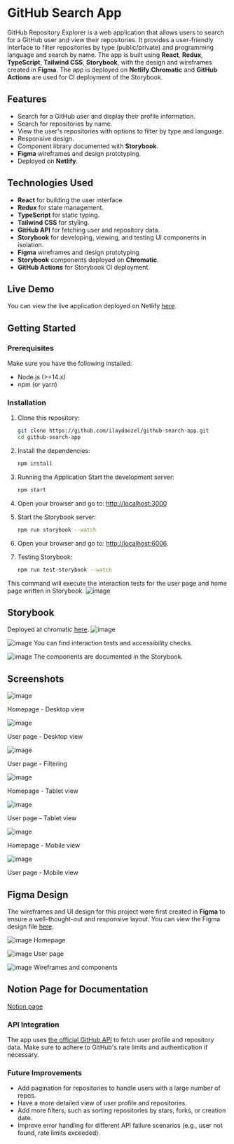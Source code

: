 # GitHub Search App

GitHub Repository Explorer is a web application that allows users to search for a GitHub user and view their repositories. It provides a user-friendly interface to filter repositories by type (public/private) and programming language and search by name. The app is built using **React**, **Redux**, **TypeScript**, **Tailwind CSS**, **Storybook**, with the design and wireframes created in **Figma**. The app is deployed on **Netlify**.**Chromatic** and **GitHub Actions** are used for CI deployment of the Storybook.

## Features
- Search for a GitHub user and display their profile information.
- Search for repositories by name.
- View the user's repositories with options to filter by type and language.
- Responsive design.
- Component library documented with **Storybook**.
- **Figma** wireframes and design prototyping.
- Deployed on **Netlify**.

## Technologies Used
- **React** for building the user interface.
- **Redux** for state management.
- **TypeScript** for static typing.
- **Tailwind CSS** for styling.
- **GitHub API** for fetching user and repository data.
- **Storybook** for developing, viewing, and testing UI components in isolation.
- **Figma** wireframes and design prototyping.
- **Storybook** components deployed on **Chromatic**.
- **GitHub Actions** for Storybook CI deployment.

## Live Demo
You can view the live application deployed on Netlify [here](https://master--zesty-elf-a46d60.netlify.app/).

## Getting Started

### Prerequisites
Make sure you have the following installed:
- Node.js (>=14.x)
- npm (or yarn)

### Installation

1. Clone this repository:

   ```bash
   git clone https://github.com/ilaydaozel/github-search-app.git
   cd github-search-app


 2. Install the dependencies:
    ```bash
    npm install

 3. Running the Application
    Start the development server:
    ```bash
    npm start

  4. Open your browser and go to:
    [http://localhost:3000](http://localhost:3000)

  5. Start the Storybook server:
     ```bash
     npm run storybook --watch
     
  6. Open your browser and go to:
     [http://localhost:6006](http://localhost:6006).
     
  7. Testing Storybook:
     ```bash
     npm run test-storybook --watch

   This command will execute the interaction tests for the user page and home page written in Storybook.
   ![image](https://github.com/user-attachments/assets/27e0a942-e132-4ed7-a91f-39eb1e9acee3)
   

## Storybook 
Deployed at chromatic [here](https://66e835ebc0a951e92894282e-mkosijgqcs.chromatic.com).
![image](https://github.com/user-attachments/assets/8e9d48ca-1a09-4faf-bb04-08645d51e010)

![image](https://github.com/user-attachments/assets/2cc81cb8-8ac6-4a95-8a39-3aaa6ed87978)
You can find interaction tests and accessibility checks.

![image](https://github.com/user-attachments/assets/6e6f832d-fe5f-4084-b9d5-25132db989d3)
The components are documented in the Storybook.

## Screenshots
![image](https://github.com/user-attachments/assets/ed024471-5ef9-41b7-8d95-02cf8d9548a1)

Homepage - Desktop view

![image](https://github.com/user-attachments/assets/31b2d097-f6dd-4725-91f4-302bad0fa5fc)

User page - Desktop view

![image](https://github.com/user-attachments/assets/b7d858d8-5eec-4c38-a20e-46e837c4e340)

User page - Filtering

![image](https://github.com/user-attachments/assets/9aaae346-e28a-468a-a5c5-4c3acaac6930)

Homepage - Tablet view

![image](https://github.com/user-attachments/assets/66e6b17d-ac41-4a8d-94b3-4100fb2dc62a)

User page - Tablet view

![image](https://github.com/user-attachments/assets/b4e2b6ed-47ab-4999-ab71-89da7744950a)

Homepage - Mobile view 

![image](https://github.com/user-attachments/assets/fd7b3331-f385-4924-8acb-3f242660416b)

User page - Mobile view 

## Figma Design

The wireframes and UI design for this project were first created in **Figma** to ensure a well-thought-out and responsive layout. You can view the Figma design file [here](https://www.figma.com/design/UQz4iiw5HcGa6xfWJcbxo3/Github-Search-App?node-id=1-361&t=3abPMumnBD6siPQJ-1).

![image](https://github.com/user-attachments/assets/384b2dfc-2ace-4ad5-942d-276da321fab1)
Homepage

![image](https://github.com/user-attachments/assets/59acba97-8f02-41f0-8a39-591bd79af04e)
User page

![image](https://github.com/user-attachments/assets/2711b690-edc4-4a12-b33a-07aa1d290ebf)
Wireframes and components

## Notion Page for Documentation
[Notion page](https://chatter-comfort-34a.notion.site/GitHub-Search-App-by-layda-zel-103f2ae1cd8c8013808bf9e5bbd8f79c?pvs=4)

### API Integration
The app uses [the official GitHub API](https://docs.github.com/en/rest?apiVersion=2022-11-28) to fetch user profile and repository data. Make sure to adhere to GitHub's rate limits and authentication if necessary.

### Future Improvements
  - Add pagination for repositories to handle users with a large number of repos.
  - Have a more detailed view of user profile and repositories.
  - Add more filters, such as sorting repositories by stars, forks, or creation date.
  - Improve error handling for different API failure scenarios (e.g., user not found, rate limits exceeded).
